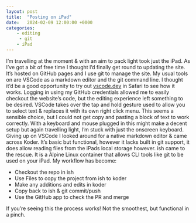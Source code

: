 ```yaml
---
layout: post
title:  "Posting on iPad"
date:   2024-02-09 12:00:00 +0000
categories: 
    - editing
	 - git
    - iPad
---
```


I’m travelling at the moment & with an aim to pack light took just the iPad. As I’ve got a bit of free time I thought I’d finally get round to updating the site. It’s hosted on GitHub pages and I use git to manage the site. My usual tools on are VSCode as a markdown editor and the git command line. I thought it’d be a good opportunity to try out [vscode.dev](https://vscode.dev) in Safari to see how it works. Logging in using my GitHub credentials allowed me to easily checkout the website’s code, but the editing experience left something to be desired. VSCode takes over the tap and hold gesture used to allow you to select text & replaces it with its own right click menu. This seems a sensible choice, but I could not get copy and pasting a block of text to work correctly. With a keyboard and mouse plugged in this might make a decent setup but again travelling light, I’m stuck with just the onscreen keyboard. Giving up on VSCode I looked around for a native markdown editor & came across Koder. It’s basic but functional, however it lacks built in git support, it does allow reading files from the iPads local storage however. ish came to the rescue. It is a Alpine Linux container that allows CLI tools like git to be used on your iPad. My workflow has become:

* Checkout the repo in ish
* Use Files to copy the project from ish to koder
* Make any additions and edits in koder
* Copy back to ish & git commit/push
* Use the GitHub app to check the PR and merge

If you’re seeing this the process works! Not the smoothest, but functional in a pinch.